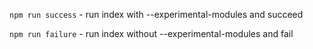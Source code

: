 `npm run success` - run index with --experimental-modules and succeed

`npm run failure` - run index without --experimental-modules and fail
